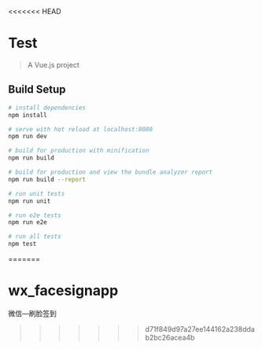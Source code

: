 <<<<<<< HEAD
# Test

> A Vue.js project

## Build Setup

``` bash
# install dependencies
npm install

# serve with hot reload at localhost:8080
npm run dev

# build for production with minification
npm run build

# build for production and view the bundle analyzer report
npm run build --report

# run unit tests
npm run unit

# run e2e tests
npm run e2e

# run all tests
npm test
```
=======
# wx_facesignapp
微信—刷脸签到
>>>>>>> d71f849d97a27ee144162a238ddab2bc26acea4b
